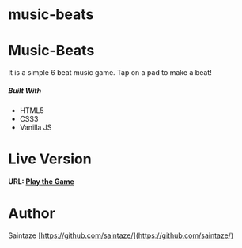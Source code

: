 # music-beats


# Music-Beats
It is a simple 6 beat music game. Tap on a pad to make a beat!

##### Built With
+ HTML5
+ CSS3 
+ Vanilla JS

# Live Version
#### URL: [Play the Game](https://music-beats.ayezahmed.now.sh)
# Author
Saintaze [https://github.com/saintaze/](https://github.com/saintaze/)
